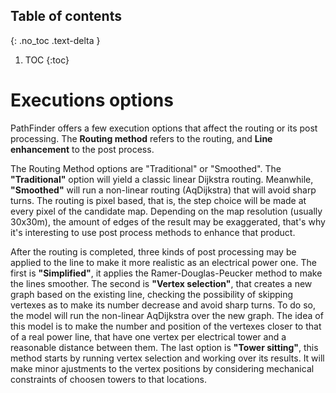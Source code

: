 ## Table of contents
{: .no_toc .text-delta }

1. TOC
{:toc}

# Executions options

PathFinder offers a few execution options that affect the routing or its post processing. The **Routing method** refers to the routing, and **Line enhancement** to the post process.

The Routing Method options are "Traditional" or "Smoothed". The **"Traditional"** option will yield a classic linear Dijkstra routing. Meanwhile, **"Smoothed"** will run a non-linear routing (AqDijkstra) that will avoid sharp turns. The routing is pixel based, that is, the step choice will be made at every pixel of the candidate map. Depending on the map resolution (usually 30x30m), the amount of edges of the result may be exaggerated, that's why it's interesting to use post process methods to enhance that product.

After the routing is completed, three kinds of post processing may be applied to the line to make it more realistic as an electrical power one. The first is **"Simplified"**,  it applies the Ramer-Douglas-Peucker method to make the lines smoother. The second is **"Vertex selection"**, that creates a new graph based on the existing line, checking the possibility of skipping vertexes as to make its number decrease and avoid sharp turns. To do so, the model will run the non-linear AqDijkstra over the new graph. The idea of this model is to make the number and position of the vertexes closer to that of a real power line, that have one vertex per electrical tower and a reasonable distance between them. The last option is **"Tower sitting"**, this method starts by running vertex selection and working over its results. It will make minor ajustments to the vertex positions by considering mechanical constraints of choosen towers to that locations.